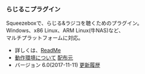 ### らじるこプラグイン
  Squeezeboxで、らじる&ラジコを聴くためのプラグイン。<br>
  Windows、x86 Linux、ARM Linux(牛NAS)など、<br>
  マルチプラットフォームに対応。 

* 詳しくは、[ReadMe](https://github.com/t-yoshi/RadiRuKo-Plugin/wiki)  
* [動作環境について](https://github.com/t-yoshi/RadiRuKo-Plugin/wiki/Environment) [配布元](http://t-yoshi.github.io/RadiRuKo-Plugin/)
* バージョン 6.0(2017-11-11)  [更新履歴](https://github.com/t-yoshi/RadiRuKo-Plugin/wiki/ChangeLog)
